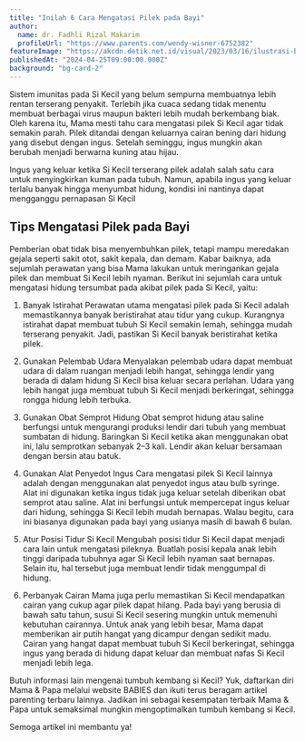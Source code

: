 ```yaml
---
title: "Inilah 6 Cara Mengatasi Pilek pada Bayi"
author:
  name: dr. Fadhli Rizal Makarim
  profileUrl: "https://www.parents.com/wendy-wisner-6752382"
featureImage: "https://akcdn.detik.net.id/visual/2023/03/16/ilustrasi-bayi-flu-bayi-pilek_169.jpeg?w=650"
publishedAt: "2024-04-25T09:00:00.000Z"
background: "bg-card-2"
---
```


Sistem imunitas pada Si Kecil yang belum sempurna membuatnya lebih rentan terserang penyakit. Terlebih jika cuaca sedang tidak menentu membuat berbagai virus maupun bakteri lebih mudah berkembang biak. Oleh karena itu, Mama mesti tahu cara mengatasi pilek Si Kecil agar tidak semakin parah. Pilek ditandai dengan keluarnya cairan bening dari hidung yang disebut dengan ingus. Setelah seminggu, ingus mungkin akan berubah menjadi berwarna kuning atau hijau.

Ingus yang keluar ketika Si Kecil terserang pilek adalah salah satu cara untuk menyingkirkan kuman pada tubuh. Namun, apabila ingus yang keluar terlalu banyak hingga menyumbat hidung, kondisi ini nantinya dapat mengganggu pernapasan Si Kecil

## Tips Mengatasi Pilek pada Bayi

Pemberian obat tidak bisa menyembuhkan pilek, tetapi mampu meredakan gejala seperti sakit otot, sakit kepala, dan demam. Kabar baiknya, ada sejumlah perawatan yang bisa Mama lakukan untuk meringankan gejala pilek dan membuat Si Kecil lebih nyaman. Berikut ini sejumlah cara untuk mengatasi hidung tersumbat pada akibat pilek pada Si Kecil, yaitu:

1. Banyak Istirahat
   Perawatan utama mengatasi pilek pada Si Kecil adalah memastikannya banyak beristirahat atau tidur yang cukup. Kurangnya istirahat dapat membuat tubuh Si Kecil semakin lemah, sehingga mudah terserang penyakit. Jadi, pastikan Si Kecil banyak beristirahat ketika pilek.

2. Gunakan Pelembab Udara
   Menyalakan pelembab udara dapat membuat udara di dalam ruangan menjadi lebih hangat, sehingga lendir yang berada di dalam hidung Si Kecil bisa keluar secara perlahan. Udara yang lebih hangat juga membuat tubuh Si Kecil menjadi berkeringat, sehingga rongga hidung lebih terbuka.

3. Gunakan Obat Semprot Hidung
   Obat semprot hidung atau saline berfungsi untuk mengurangi produksi lendir dari tubuh yang membuat sumbatan di hidung. Baringkan Si Kecil ketika akan menggunakan obat ini, lalu semprotkan sebanyak 2–3 kali. Lendir akan keluar bersamaan dengan bersin atau batuk.

4. Gunakan Alat Penyedot Ingus
   Cara mengatasi pilek Si Kecil lainnya adalah dengan menggunakan alat penyedot ingus atau bulb syringe. Alat ini digunakan ketika ingus tidak juga keluar setelah diberikan obat semprot atau saline. Alat ini berfungsi untuk mempercepat ingus keluar dari hidung, sehingga Si Kecil lebih mudah bernapas. Walau begitu, cara ini biasanya digunakan pada bayi yang usianya masih di bawah 6 bulan.

5. Atur Posisi Tidur Si Kecil
   Mengubah posisi tidur Si Kecil dapat menjadi cara lain untuk mengatasi pileknya. Buatlah posisi kepala anak lebih tinggi daripada tubuhnya agar Si Kecil lebih nyaman saat bernapas. Selain itu, hal tersebut juga membuat lendir tidak menggumpal di hidung.

6. Perbanyak Cairan
   Mama juga perlu memastikan Si Kecil mendapatkan cairan yang cukup agar pilek dapat hilang. Pada bayi yang berusia di bawah satu tahun, susui Si Kecil sesering mungkin untuk memenuhi kebutuhan cairannya. Untuk anak yang lebih besar, Mama dapat memberikan air putih hangat yang dicampur dengan sedikit madu. Cairan yang hangat dapat membuat tubuh Si Kecil berkeringat, sehingga ingus yang berada di hidung dapat keluar dan membuat nafas Si Kecil menjadi lebih lega.

Butuh informasi lain mengenai tumbuh kembang si Kecil? Yuk, daftarkan diri Mama & Papa melalui website BABIES dan ikuti terus beragam artikel parenting terbaru lainnya. Jadikan ini sebagai kesempatan terbaik Mama & Papa untuk semaksimal mungkin mengoptimalkan tumbuh kembang si Kecil.

Semoga artikel ini membantu ya!
